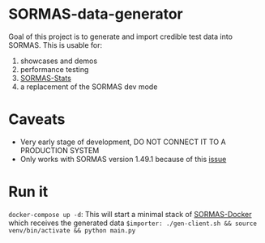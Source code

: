 # SORMAS-data-generator
Goal of this project is to generate and import credible test data into SORMAS. This is usable for:
1. showcases and demos
1. performance testing
1. [SORMAS-Stats](https://github.com/hzi-braunschweig/SORMAS-Stats)
1. a replacement of the SORMAS dev mode

# Caveats
* Very early stage of development, DO NOT CONNECT IT TO A PRODUCTION SYSTEM
* Only works with SORMAS version 1.49.1 because of this [issue](https://github.com/hzi-braunschweig/SORMAS-Project/issues/3293)


# Run it
`docker-compose up -d`: This will start a minimal stack of [SORMAS-Docker](https://github.com/hzi-braunschweig/SORMAS-Docker) which receives the generated data
`$importer: ./gen-client.sh && source venv/bin/activate && python main.py`
 
